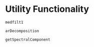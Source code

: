 # Utility Functionality

```@docs
medfilt1
```

```@docs
arDecomposition
```

```@docs
getSpectralComponent
```
